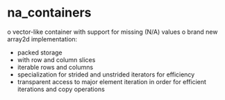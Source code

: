 na_containers
=============

o vector-like container with support for missing (N/A) values
o brand new array2d implementation:
  - packed storage
  - with row and column slices 
  - iterable rows and columns
  - specialization for strided and unstrided iterators for efficiency
  - transparent access to major element iteration in order for efficient
    iterations and copy operations